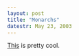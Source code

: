 ```yaml
---
layout: post
title: "Monarchs"
datestr: May 23, 2003
---
```


<a href="http://news.independent.co.uk/world/science_medical/story.jsp?story=408700">This</a> is pretty cool.

